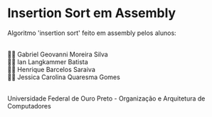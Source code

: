 # Insertion Sort em Assembly 
Algoritmo 'insertion sort' feito em assembly pelos alunos:<br><br>

👨‍💻 Gabriel Geovanni Moreira Silva<br>
👨‍💻 Ian Langkammer Batista<br>
👨‍💻 Henrique Barcelos Saraiva<br>
👨‍💻 Jessica Carolina Quaresma Gomes<br><br>

Universidade Federal de Ouro Preto - Organização e Arquitetura de Computadores
